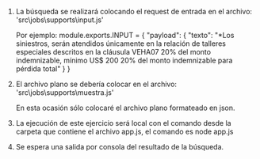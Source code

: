 1. La búsqueda se realizará colocando el request de entrada en el archivo: 
   'src\jobs\supports\input.js'

   Por ejemplo:
   module.exports.INPUT = {
        "payload": {
            "texto": "*Los siniestros, serán atendidos únicamente en la relación de talleres especiales descritos en la cláusula  VEHA07 20% del monto indemnizable, mínimo US$ 200 20% del monto indemnizable para pérdida total"
        }
    }

2. El archivo plano se debería colocar en el archivo:
   'src\jobs\supports\muestra.js'

   En esta ocasión sólo colocaré el archivo plano formateado en json.

3. La ejecución de este ejercicio será local con el comando desde la carpeta que contiene el archivo app.js, el comando es node app.js

4. Se espera una salida por consola del resultado de la búsqueda.